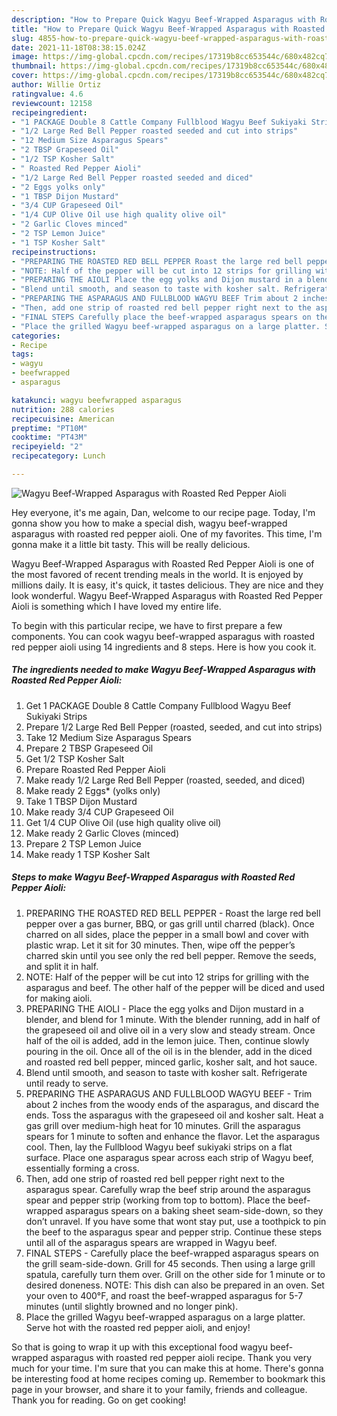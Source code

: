 ```yaml
---
description: "How to Prepare Quick Wagyu Beef-Wrapped Asparagus with Roasted Red Pepper Aioli"
title: "How to Prepare Quick Wagyu Beef-Wrapped Asparagus with Roasted Red Pepper Aioli"
slug: 4855-how-to-prepare-quick-wagyu-beef-wrapped-asparagus-with-roasted-red-pepper-aioli
date: 2021-11-18T08:38:15.024Z
image: https://img-global.cpcdn.com/recipes/17319b8cc653544c/680x482cq70/wagyu-beef-wrapped-asparagus-with-roasted-red-pepper-aioli-recipe-main-photo.jpg
thumbnail: https://img-global.cpcdn.com/recipes/17319b8cc653544c/680x482cq70/wagyu-beef-wrapped-asparagus-with-roasted-red-pepper-aioli-recipe-main-photo.jpg
cover: https://img-global.cpcdn.com/recipes/17319b8cc653544c/680x482cq70/wagyu-beef-wrapped-asparagus-with-roasted-red-pepper-aioli-recipe-main-photo.jpg
author: Willie Ortiz
ratingvalue: 4.6
reviewcount: 12158
recipeingredient:
- "1 PACKAGE Double 8 Cattle Company Fullblood Wagyu Beef Sukiyaki Strips"
- "1/2 Large Red Bell Pepper roasted seeded and cut into strips"
- "12 Medium Size Asparagus Spears"
- "2 TBSP Grapeseed Oil"
- "1/2 TSP Kosher Salt"
- " Roasted Red Pepper Aioli"
- "1/2 Large Red Bell Pepper roasted seeded and diced"
- "2 Eggs yolks only"
- "1 TBSP Dijon Mustard"
- "3/4 CUP Grapeseed Oil"
- "1/4 CUP Olive Oil use high quality olive oil"
- "2 Garlic Cloves minced"
- "2 TSP Lemon Juice"
- "1 TSP Kosher Salt"
recipeinstructions:
- "PREPARING THE ROASTED RED BELL PEPPER Roast the large red bell pepper over a gas burner, BBQ, or gas grill until charred (black). Once charred on all sides, place the pepper in a small bowl and cover with plastic wrap. Let it sit for 30 minutes. Then, wipe off the pepper’s charred skin until you see only the red bell pepper. Remove the seeds, and split it in half."
- "NOTE: Half of the pepper will be cut into 12 strips for grilling with the asparagus and beef. The other half of the pepper will be diced and used for making aioli."
- "PREPARING THE AIOLI Place the egg yolks and Dijon mustard in a blender, and blend for 1 minute. With the blender running, add in half of the grapeseed oil and olive oil in a very slow and steady stream. Once half of the oil is added, add in the lemon juice. Then, continue slowly pouring in the oil. Once all of the oil is in the blender, add in the diced and roasted red bell pepper, minced garlic, kosher salt, and hot sauce."
- "Blend until smooth, and season to taste with kosher salt. Refrigerate until ready to serve."
- "PREPARING THE ASPARAGUS AND FULLBLOOD WAGYU BEEF Trim about 2 inches from the woody ends of the asparagus, and discard the ends. Toss the asparagus with the grapeseed oil and kosher salt. Heat a gas grill over medium-high heat for 10 minutes. Grill the asparagus spears for 1 minute to soften and enhance the flavor. Let the asparagus cool. Then, lay the Fullblood Wagyu beef sukiyaki strips on a flat surface. Place one asparagus spear across each strip of Wagyu beef, essentially forming a cross."
- "Then, add one strip of roasted red bell pepper right next to the asparagus spear. Carefully wrap the beef strip around the asparagus spear and pepper strip (working from top to bottom). Place the beef-wrapped asparagus spears on a baking sheet seam-side-down, so they don’t unravel. If you have some that wont stay put, use a toothpick to pin the beef to the asparagus spear and pepper strip. Continue these steps until all of the asparagus spears are wrapped in Wagyu beef."
- "FINAL STEPS Carefully place the beef-wrapped asparagus spears on the grill seam-side-down. Grill for 45 seconds. Then using a large grill spatula, carefully turn them over. Grill on the other side for 1 minute or to desired doneness. NOTE: This dish can also be prepared in an oven. Set your oven to 400°F, and roast the beef-wrapped asparagus for 5-7 minutes (until slightly browned and no longer pink)."
- "Place the grilled Wagyu beef-wrapped asparagus on a large platter. Serve hot with the roasted red pepper aioli, and enjoy!"
categories:
- Recipe
tags:
- wagyu
- beefwrapped
- asparagus

katakunci: wagyu beefwrapped asparagus 
nutrition: 288 calories
recipecuisine: American
preptime: "PT10M"
cooktime: "PT43M"
recipeyield: "2"
recipecategory: Lunch

---
```



![Wagyu Beef-Wrapped Asparagus with Roasted Red Pepper Aioli](https://img-global.cpcdn.com/recipes/17319b8cc653544c/680x482cq70/wagyu-beef-wrapped-asparagus-with-roasted-red-pepper-aioli-recipe-main-photo.jpg)

Hey everyone, it's me again, Dan, welcome to our recipe page. Today, I'm gonna show you how to make a special dish, wagyu beef-wrapped asparagus with roasted red pepper aioli. One of my favorites. This time, I'm gonna make it a little bit tasty. This will be really delicious.



Wagyu Beef-Wrapped Asparagus with Roasted Red Pepper Aioli is one of the most favored of recent trending meals in the world. It is enjoyed by millions daily. It is easy, it's quick, it tastes delicious. They are nice and they look wonderful. Wagyu Beef-Wrapped Asparagus with Roasted Red Pepper Aioli is something which I have loved my entire life.


To begin with this particular recipe, we have to first prepare a few components. You can cook wagyu beef-wrapped asparagus with roasted red pepper aioli using 14 ingredients and 8 steps. Here is how you cook it.

<!--inarticleads1-->

##### The ingredients needed to make Wagyu Beef-Wrapped Asparagus with Roasted Red Pepper Aioli:

1. Get 1 PACKAGE Double 8 Cattle Company Fullblood Wagyu Beef Sukiyaki Strips
1. Prepare 1/2 Large Red Bell Pepper (roasted, seeded, and cut into strips)
1. Take 12 Medium Size Asparagus Spears
1. Prepare 2 TBSP Grapeseed Oil
1. Get 1/2 TSP Kosher Salt
1. Prepare  Roasted Red Pepper Aioli
1. Make ready 1/2 Large Red Bell Pepper (roasted, seeded, and diced)
1. Make ready 2 Eggs* (yolks only)
1. Take 1 TBSP Dijon Mustard
1. Make ready 3/4 CUP Grapeseed Oil
1. Get 1/4 CUP Olive Oil (use high quality olive oil)
1. Make ready 2 Garlic Cloves (minced)
1. Prepare 2 TSP Lemon Juice
1. Make ready 1 TSP Kosher Salt




<!--inarticleads2-->

##### Steps to make Wagyu Beef-Wrapped Asparagus with Roasted Red Pepper Aioli:

1. PREPARING THE ROASTED RED BELL PEPPER - Roast the large red bell pepper over a gas burner, BBQ, or gas grill until charred (black). Once charred on all sides, place the pepper in a small bowl and cover with plastic wrap. Let it sit for 30 minutes. Then, wipe off the pepper’s charred skin until you see only the red bell pepper. Remove the seeds, and split it in half.
1. NOTE: Half of the pepper will be cut into 12 strips for grilling with the asparagus and beef. The other half of the pepper will be diced and used for making aioli.
1. PREPARING THE AIOLI - Place the egg yolks and Dijon mustard in a blender, and blend for 1 minute. With the blender running, add in half of the grapeseed oil and olive oil in a very slow and steady stream. Once half of the oil is added, add in the lemon juice. Then, continue slowly pouring in the oil. Once all of the oil is in the blender, add in the diced and roasted red bell pepper, minced garlic, kosher salt, and hot sauce.
1. Blend until smooth, and season to taste with kosher salt. Refrigerate until ready to serve.
1. PREPARING THE ASPARAGUS AND FULLBLOOD WAGYU BEEF - Trim about 2 inches from the woody ends of the asparagus, and discard the ends. Toss the asparagus with the grapeseed oil and kosher salt. Heat a gas grill over medium-high heat for 10 minutes. Grill the asparagus spears for 1 minute to soften and enhance the flavor. Let the asparagus cool. Then, lay the Fullblood Wagyu beef sukiyaki strips on a flat surface. Place one asparagus spear across each strip of Wagyu beef, essentially forming a cross.
1. Then, add one strip of roasted red bell pepper right next to the asparagus spear. Carefully wrap the beef strip around the asparagus spear and pepper strip (working from top to bottom). Place the beef-wrapped asparagus spears on a baking sheet seam-side-down, so they don’t unravel. If you have some that wont stay put, use a toothpick to pin the beef to the asparagus spear and pepper strip. Continue these steps until all of the asparagus spears are wrapped in Wagyu beef.
1. FINAL STEPS - Carefully place the beef-wrapped asparagus spears on the grill seam-side-down. Grill for 45 seconds. Then using a large grill spatula, carefully turn them over. Grill on the other side for 1 minute or to desired doneness. NOTE: This dish can also be prepared in an oven. Set your oven to 400°F, and roast the beef-wrapped asparagus for 5-7 minutes (until slightly browned and no longer pink).
1. Place the grilled Wagyu beef-wrapped asparagus on a large platter. Serve hot with the roasted red pepper aioli, and enjoy!




So that is going to wrap it up with this exceptional food wagyu beef-wrapped asparagus with roasted red pepper aioli recipe. Thank you very much for your time. I'm sure that you can make this at home. There's gonna be interesting food at home recipes coming up. Remember to bookmark this page in your browser, and share it to your family, friends and colleague. Thank you for reading. Go on get cooking!
